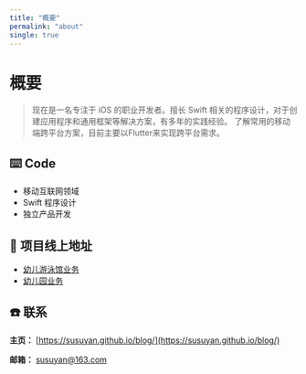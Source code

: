 ```yaml
---
title: "概要"
permalink: "about"
single: true
---
```


# 概要

> 现在是一名专注于 iOS 的职业开发者。擅长 Swift 相关的程序设计，对于创建应用程序和通用框架等解决方案，有多年的实践经验。
> 了解常用的移动端跨平台方案，目前主要以Flutter来实现跨平台需求。


## ⌨️ Code

- 移动互联网领域
- Swift 程序设计
- 独立产品开发

## 📱 项目线上地址

- [幼儿游泳馆业务](https://apps.apple.com/cn/developer/beibeiyue-beijing-information-technology-co-ltd/id1023115107)
- [幼儿园业务](https://apps.apple.com/cn/developer/%E5%8C%97%E4%BA%AC%E6%B1%87%E6%99%BA%E6%B0%B4%E8%82%B2%E7%AE%A1%E7%90%86%E7%A7%91%E6%8A%80%E6%9C%89%E9%99%90%E5%85%AC%E5%8F%B8/id1450127825)

## ☎️ 联系

**主页：** [https://susuyan.github.io/blog/](https://susuyan.github.io/blog/)

**邮箱：** [susuyan@163.com](susuyan@163.com)
